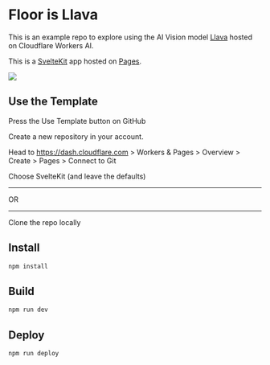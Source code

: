 # Floor is Llava

This is an example repo to explore using the AI Vision model [Llava](https://developers.cloudflare.com/workers-ai/models/llava-1.5-7b-hf/) hosted on Cloudflare Workers AI.

This is a [SvelteKit](https://kit.svelte.dev/) app hosted on [Pages](https://pages.cloudflare.com).


[<img src="https://img.youtube.com/vi/MLbo7MGY_lU/0.jpg">](https://youtu.be/MLbo7MGY_lU "AI Can See Clearly Now - YouTube walkthrough")

## Use the Template

Press the Use Template button on GitHub

Create a new repository in your account.

Head to https://dash.cloudflare.com > Workers & Pages > Overview > Create > Pages > Connect to Git

Choose SvelteKit (and leave the defaults)

---

OR

---

Clone the repo locally

## Install

```bash
npm install
```

## Build

```bash
npm run dev
```

## Deploy

```bash
npm run deploy
```

